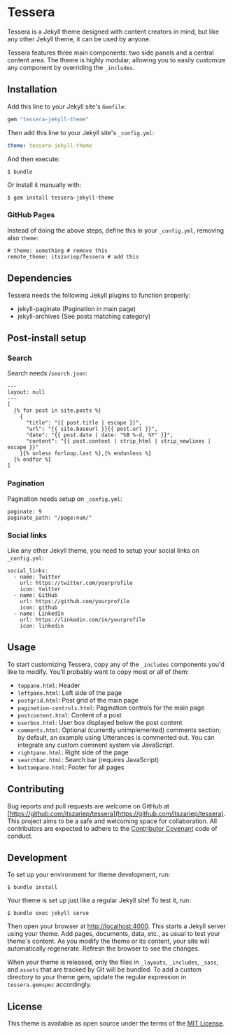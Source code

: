 # Tessera

Tessera is a Jekyll theme designed with content creators in mind, but like any other Jekyll theme, it can be used by anyone.

Tessera features three main components: two side panels and a central content area. The theme is highly modular, allowing you to easily customize any component by overriding the `_includes`.

## Installation

Add this line to your Jekyll site's `Gemfile`:

```ruby
gem "tessera-jekyll-theme"
```

Then add this line to your Jekyll site's `_config.yml`:

```yaml
theme: tessera-jekyll-theme
```

And then execute:

```
$ bundle
```

Or install it manually with:

```
$ gem install tessera-jekyll-theme
```
### GitHub Pages
Instead of doing the above steps, define this in your `_config.yml`, removing also `theme`:

```
# theme: something # remove this
remote_theme: itszariep/Tessera # add this
```


## Dependencies
Tessera needs the following Jekyll plugins to function properly:

  - jekyll-paginate (Pagination in main page)
  - jekyll-archives (See posts matching category)
  
  
## Post-install setup
### Search
Search needs /`search.json`:

```
---
layout: null
---
[
  {% for post in site.posts %}
    {
      "title": "{{ post.title | escape }}",
      "url": "{{ site.baseurl }}{{ post.url }}",
      "date": "{{ post.date | date: "%B %-d, %Y" }}",
      "content": "{{ post.content | strip_html | strip_newlines | escape }}"
    }{% unless forloop.last %},{% endunless %}
  {% endfor %}
]

```

### Pagination
Pagination needs setup on `_config.yml`:

```
paginate: 9
paginate_path: "/page:num/"
```

### Social links
Like any other Jekyll theme, you need to setup your social links on `_config.yml`:

```
social_links:
  - name: Twitter
    url: https://twitter.com/yourprofile
    icon: twitter
  - name: GitHub
    url: https://github.com/yourprofile
    icon: github
  - name: LinkedIn
    url: https://linkedin.com/in/yourprofile
    icon: linkedin
```


## Usage

To start customizing Tessera, copy any of the `_includes` components you'd like to modify. You’ll probably want to copy most or all of them:

* `toppane.html`: Header
* `leftpane.html`: Left side of the page
* `postgrid.html`: Post grid of the main page
* `pagination-controls.html`: Pagination controls for the main page
* `postcontent.html`: Content of a post
* `userbox.html`: User box displayed below the post content
* `comments.html`: Optional (currently unimplemented) comments section; by default, an example using Utterances is commented out. You can integrate any custom comment system via JavaScript.
* `rightpane.html`: Right side of the page
* `searchbar.html`: Search bar (requires JavaScript)
* `bottompane.html`: Footer for all pages

## Contributing

Bug reports and pull requests are welcome on GitHub at [https://github.com/itszariep/tessera](https://github.com/itszariep/tessera). This project aims to be a safe and welcoming space for collaboration. All contributors are expected to adhere to the [Contributor Covenant](https://www.contributor-covenant.org/) code of conduct.

## Development

To set up your environment for theme development, run:

```
$ bundle install
```

Your theme is set up just like a regular Jekyll site! To test it, run:

```
$ bundle exec jekyll serve
```

Then open your browser at [http://localhost:4000](http://localhost:4000). This starts a Jekyll server using your theme. Add pages, documents, data, etc., as usual to test your theme's content. As you modify the theme or its content, your site will automatically regenerate. Refresh the browser to see the changes.

When your theme is released, only the files in `_layouts`, `_includes`, `_sass`, and `assets` that are tracked by Git will be bundled.
To add a custom directory to your theme gem, update the regular expression in `tessera.gemspec` accordingly.

## License

This theme is available as open source under the terms of the [MIT License](https://opensource.org/licenses/MIT).